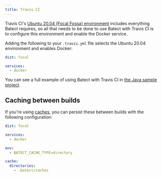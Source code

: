 ```yaml
---
title: Travis CI
---
```


Travis CI's [Ubuntu 20.04 (Focal Fossa) environment](https://docs.travis-ci.com/user/reference/focal/) includes everything Batect requires,
so all that needs to be done to use Batect with Travis CI is to configure this environment and enable the Docker service.

Adding the following to your `.travis.yml` file selects the Ubuntu 20.04 environment and enables Docker:

```yaml title=".travis.yml"
dist: focal

services:
  - docker
```

You can see a full example of using Batect with Travis CI in [the Java sample project](https://github.com/batect/batect-sample-java).

## Caching between builds

If you're using [caches](../../concepts/caches.md), you can persist these between builds with the following configuration:

```yaml title=".travis.yml"
dist: focal

services:
  - docker

env:
  - BATECT_CACHE_TYPE=directory

cache:
  directories:
    - .batect/caches
```
